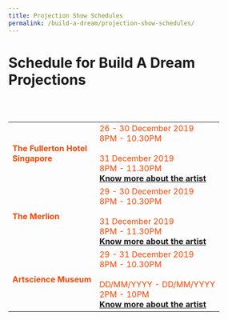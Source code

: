 ```yaml
---
title: Projection Show Schedules
permalink: /build-a-dream/projection-show-schedules/
---
```


# Schedule for Build A Dream Projections

<br>
<table class="table-v">
<table style="width:100%">
<tr>
    <td>
     <font color="orangered"><b>The Fullerton Hotel</b></font>
     <br>
     <font color="orangered"><b>Singapore</b></font>
    </td>
    <td>
      <font color="orangered">26 - 30 December 2019</font>
      <font color="orangered"><br>8PM - 10.30PM</font>
      <br>  
      <font color="orangered"><br>31 December 2019</font>
      <font color="orangered"><br>8PM - 11.30PM</font>
      <font color="orangered"><b><br><a href="https://www.gardensbythebay.com.sg/">Know more about the artist</a></b></font>
      <br>
<tr>
    <td>
     <font color="orangered"><b>The Merlion</b></font>
    </td>
    <td>
      <font color="orangered">29 - 30 December 2019</font>
      <font color="orangered"><br>8PM - 10.30PM</font>
      <br>  
      <font color="orangered"><br>31 December 2019</font>
      <font color="orangered"><br>8PM - 11.30PM</font>
      <font color="orangered"><b><br><a href="https://www.gardensbythebay.com.sg/">Know more about the artist</a></b></font>
      <br>
<tr>
    <td>
     <font color="orangered"><b>Artscience Museum</b></font>
    </td>
    <td>
      <font color="orangered">29 - 31 December 2019</font>
      <font color="orangered"><br>8PM - 10.30PM</font>
      <br>  
      <font color="orangered"><br>DD/MM/YYYY - DD/MM/YYYY</font>
      <font color="orangered"><br>2PM - 10PM</font>
      <font color="orangered"><b><br><a href="https://www.gardensbythebay.com.sg/">Know more about the artist</a></b></font>
      <br>
     </td>
    </tr>
